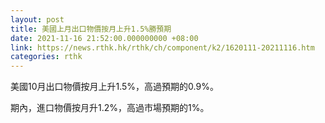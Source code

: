 ```yaml
---
layout: post
title: 美國上月出口物價按月上升1.5%勝預期
date: 2021-11-16 21:52:00.000000000 +08:00
link: https://news.rthk.hk/rthk/ch/component/k2/1620111-20211116.htm
categories: rthk
---
```


美國10月出口物價按月上升1.5%，高過預期的0.9%。

期內，進口物價按月升1.2%，高過市場預期的1%。
